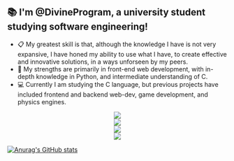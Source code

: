 ## 📚 I'm @DivineProgram, a university student studying software engineering!

- 📋 My greatest skill is that, although the knowledge I have is not very expansive, I have honed my ability to use what I have, to create effective and innovative solutions, in a ways unforseen by my peers.
- 🌱 My strengths are primarily in front-end web development, with in-depth knowledge in Python, and intermediate understanding of C.
- 💻 Currently I am studying the C language, but previous projects have included frontend and backend web-dev, game development, and physics engines.

<p align="center">
  <a href="https://skillicons.dev">
    <img src="https://skillicons.dev/icons?i=py,flask,django,sqlite,pycharm"/><br/>
    <img src="https://skillicons.dev/icons?i=css,html,js"/><br/>
    <img src="https://skillicons.dev/icons?i=c,clion"/><br/>
    <img src="https://skillicons.dev/icons?i=haskell,robloxstudio"/>
  </a>
</p>

[![Anurag's GitHub stats](https://github-readme-stats.vercel.app/api?username=DivineProgram&theme=tokyonight)](https://github.com/DivineProgram/github-readme-stats)
